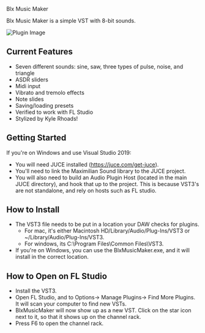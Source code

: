 Blx Music Maker

Blx Music Maker is a simple VST with 8-bit sounds.

![Plugin Image](https://i.imgur.com/RlDp806.png)

## Current Features ##
 - Seven different sounds: sine, saw, three types of pulse, noise, and triangle
 - ASDR sliders
 - Midi input
 - Vibrato and tremolo effects
 - Note slides
 - Saving/loading presets
 - Verified to work with FL Studio
 - Stylized by Kyle Rhoads!

## Getting Started ##
If you're on Windows and use Visual Studio 2019:
 - You will need JUCE installed (https://juce.com/get-juce).
 - You'll need to link the Maximilian Sound library to the JUCE project.
 - You will also need to build an Audio Plugin Host (located in the main JUCE directory),
   and hook that up to the project. This is because VST3's are not standalone, and rely
   on hosts such as FL studio.

## How to Install ##
 - The VST3 file needs to be put in a location your DAW checks for plugins.
   - For mac, it's either Macintosh HD/Library/Audio/Plug-Ins/VST3 or ~/Library/Audio/Plug-Ins/VST3.
   - For windows, its C:\Program Files\Common Files\VST3.
 - If you're on Windows, you can use the BlxMusicMaker.exe, and it will install in the correct location.

## How to Open on FL Studio ##
 - Install the VST3.
 - Open FL Studio, and to Options-> Manage Plugins-> Find More Plugins. It will scan your 
   computer to find new VSTs.
 - BlxMusicMaker will now show up as a new VST. Click on the star icon next to it, so that
   it shows up on the channel rack.
 - Press F6 to open the channel rack.
